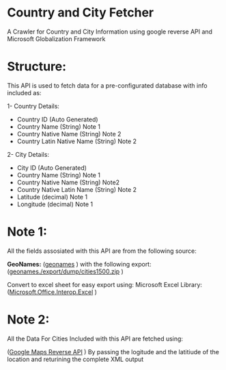 # Country and City Fetcher
A Crawler for Country and City Information using google reverse API and Microsoft Globalization Framework

# Structure:
This API is used to fetch data for a pre-configurated database with info included as:


1- Country Details:


- Country ID (Auto Generated)
- Country Name (String) Note 1
- Country Native Name (String) Note 2
- Country Latin Native Name (String) Note 2


2- City Details:


- City ID (Auto Generated)
- Country Name (String) Note 1
- Country Native Name (String) Note2
- Country Native Latin Name (String) Note 2
- Latitude (decimal) Note 1
- Longitude (decimal) Note 1

# Note 1:
All the fields assosiated with this API are from the following source:

**GeoNames:**
([geonames](https://www.geonames.com) ) 
with the following export:
([geonames./export/dump/cities1500.zip](https://www.geonames.com/export/dump/cities1500.zip) ) 


Convert to excel sheet for easy export using:
Microsoft Excel Library: ([Microsoft.Office.Interop.Excel](https://www.nuget.org/packages/Microsoft.Office.Interop.Excel/) ) 


# Note 2:
All the Data For Cities Included with this API are fetched using:

([Google Maps Reverse API](maps.googleapis.com/maps/api/geocode/xml) ) 
By passing the logitude and the latitiude of the location 
and returining the complete XML output
